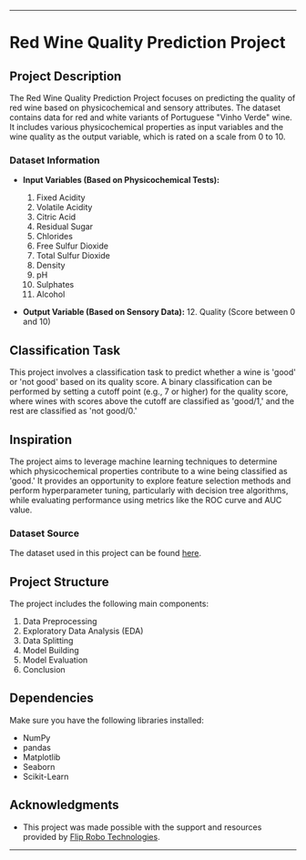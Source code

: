 
---

# Red Wine Quality Prediction Project

## Project Description
The Red Wine Quality Prediction Project focuses on predicting the quality of red wine based on physicochemical and sensory attributes. The dataset contains data for red and white variants of Portuguese "Vinho Verde" wine. It includes various physicochemical properties as input variables and the wine quality as the output variable, which is rated on a scale from 0 to 10.

### Dataset Information
- **Input Variables (Based on Physicochemical Tests):**
    1. Fixed Acidity
    2. Volatile Acidity
    3. Citric Acid
    4. Residual Sugar
    5. Chlorides
    6. Free Sulfur Dioxide
    7. Total Sulfur Dioxide
    8. Density
    9. pH
    10. Sulphates
    11. Alcohol

- **Output Variable (Based on Sensory Data):**
    12. Quality (Score between 0 and 10)

## Classification Task
This project involves a classification task to predict whether a wine is 'good' or 'not good' based on its quality score. A binary classification can be performed by setting a cutoff point (e.g., 7 or higher) for the quality score, where wines with scores above the cutoff are classified as 'good/1,' and the rest are classified as 'not good/0.'

## Inspiration
The project aims to leverage machine learning techniques to determine which physicochemical properties contribute to a wine being classified as 'good.' It provides an opportunity to explore feature selection methods and perform hyperparameter tuning, particularly with decision tree algorithms, while evaluating performance using metrics like the ROC curve and AUC value.

### Dataset Source
The dataset used in this project can be found [here](https://github.com/dsrscientist/DSData/blob/master/winequality-red.csv).

## Project Structure
The project includes the following main components:
1. Data Preprocessing
2. Exploratory Data Analysis (EDA)
3. Data Splitting
4. Model Building
5. Model Evaluation
6. Conclusion

## Dependencies
Make sure you have the following libraries installed:
- NumPy
- pandas
- Matplotlib
- Seaborn
- Scikit-Learn

## Acknowledgments
- This project was made possible with the support and resources provided by [Flip Robo Technologies](https://www.fliprobo.com/).

---

